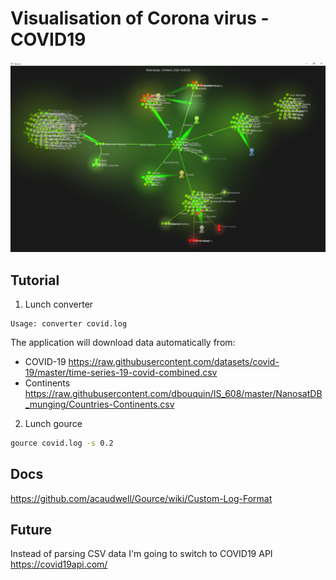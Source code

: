 # Visualisation of Corona virus - COVID19

![Image of COVID19](gource-covid19.png)


## Tutorial

1. Lunch converter 
~~~
Usage: converter covid.log
~~~

The application will download data automatically from:
- COVID-19 https://raw.githubusercontent.com/datasets/covid-19/master/time-series-19-covid-combined.csv
- Continents https://raw.githubusercontent.com/dbouquin/IS_608/master/NanosatDB_munging/Countries-Continents.csv
            
2. Lunch gource 

~~~ bash
gource covid.log -s 0.2
~~~

## Docs
https://github.com/acaudwell/Gource/wiki/Custom-Log-Format


## Future
Instead of parsing CSV data I'm going to switch to COVID19 API https://covid19api.com/
